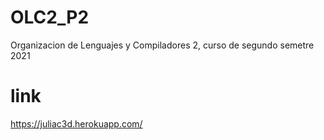 # OLC2_P2
Organizacion de Lenguajes y Compiladores 2, curso de segundo semetre 2021 
# link
https://juliac3d.herokuapp.com/
